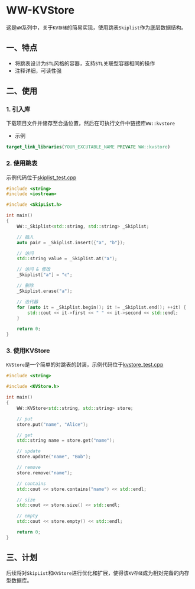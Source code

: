 # WW-KVStore

这是`WW`系列中，关于`KV存储`的简易实现，使用跳表`Skiplist`作为底层数据结构。

## 一、特点

+ 将跳表设计为`STL`风格的容器，支持`STL`关联型容器相同的操作
+ 注释详细，可读性强

## 二、使用

### 1. 引入库

下载项目文件并储存至合适位置，然后在可执行文件中链接库`WW::kvstore`

+ 示例

```cmake
target_link_libraries(YOUR_EXCUTABLE_NAME PRIVATE WW::kvstore)
```

### 2. 使用跳表

示例代码位于[skiplist_test.cpp](test/skiplist_test.cpp)

```cpp
#include <string>
#include <iostream>

#include <SkipList.h>

int main()
{
    WW::_Skiplist<std::string, std::string> _Skiplist;

    // 插入
    auto pair = _Skiplist.insert({"a", "b"});

    // 访问
    std::string value = _Skiplist.at("a");

    // 访问 & 修改
    _Skiplist["a"] = "c";

    // 删除
    _Skiplist.erase("a");

    // 迭代器
    for (auto it = _Skiplist.begin(); it != _Skiplist.end(); ++it) {
        std::cout << it->first << " " << it->second << std::endl;
    }

    return 0;
}
```

### 3. 使用KVStore

`KVStore`是一个简单的对跳表的封装，示例代码位于[kvstore_test.cpp](test/kvstore_test.cpp)

```cpp
#include <string>

#include <KVStore.h>

int main()
{
    WW::KVStore<std::string, std::string> store;

    // put
    store.put("name", "Alice");

    // get
    std::string name = store.get("name");

    // update
    store.update("name", "Bob");

    // remove
    store.remove("name");

    // contains
    std::cout << store.contains("name") << std::endl;

    // size
    std::cout << store.size() << std::endl;

    // empty
    std::cout << store.empty() << std::endl;

    return 0;
}
```

## 三、计划

后续将对`SkipList`和`KVStore`进行优化和扩展，使得该`KV存储`成为相对完备的内存型数据库。
